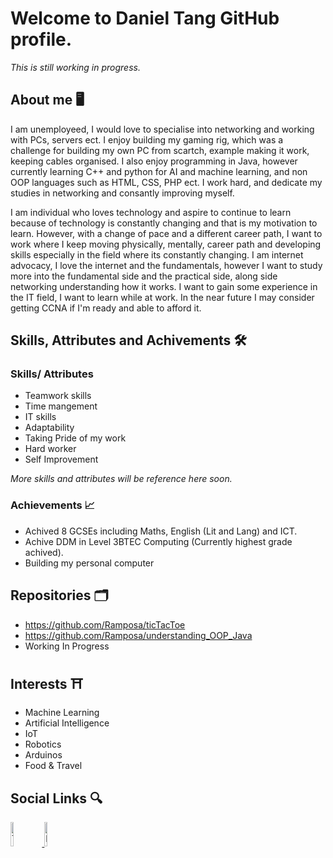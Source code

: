 # Welcome to  Daniel Tang GitHub profile.
*This is still working in progress.*

## About me 🖥

I am unemployeed, I would love to specialise into networking and working with PCs, servers ect. I enjoy building my gaming rig, which was a challenge for building my own PC from scartch, example making it work, keeping cables organised. I also enjoy programming in Java, however currently learning C++ and python for AI and machine learning, and non OOP languages such as HTML, CSS, PHP ect.
I work hard, and dedicate my studies in networking and consantly improving myself.

I am individual who loves technology and aspire to continue to learn because of technology is constantly changing and that is my motivation to learn. However, with a change of pace and a different career path, I want to work where I keep moving physically, mentally, career path and developing skills especially in the field where its constantly changing.
I am internet advocacy, I love the internet and the fundamentals, however I want to study more into the fundamental side and the practical side, along side networking understanding how it works. I want to gain some experience in the IT field, I want to learn while at work. In the near future I may consider getting CCNA if I'm ready and able to afford it.

## Skills, Attributes and Achivements 🛠
### __Skills/ Attributes__
* Teamwork skills
* Time mangement
* IT skills
* Adaptability
* Taking Pride of my work
* Hard worker
* Self Improvement

*More skills and attributes will be reference here soon.*

### Achievements 📈
* Achived 8 GCSEs including Maths, English (Lit and Lang) and ICT.
* Achive DDM in Level 3BTEC Computing (Currently highest grade achived).
* Building my personal computer

## Repositories 🗂
* https://github.com/Ramposa/ticTacToe
* https://github.com/Ramposa/understanding_OOP_Java
* Working In Progress

## Interests ⛩
* Machine Learning
* Artificial Intelligence
* IoT
* Robotics
* Arduinos
* Food & Travel

## Social Links 🔍

<a href="https://www.twitch.tv/ramposa">
  <img src="https://upload.wikimedia.org/wikipedia/commons/2/26/Twitch_logo.svg" alt="Twitch.tv/Ramposa" width="10%">
</a> 

<a href="https://www.linkedin.com/in/danieltangeuw/">
  <img src="https://upload.wikimedia.org/wikipedia/commons/8/80/LinkedIn_Logo_2013.svg" alt="LinkedIn" width="10%">
</a>
